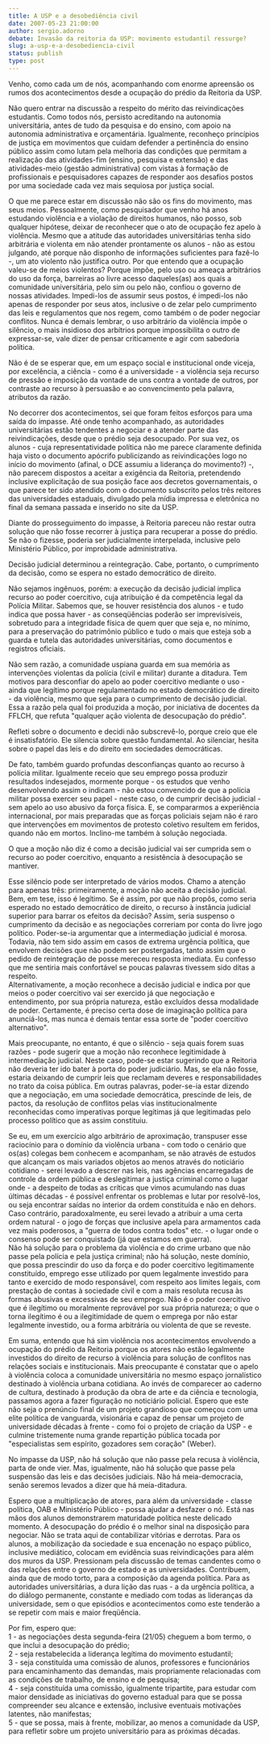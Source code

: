 ```yaml
---
title: A USP e a desobediência civil
date: 2007-05-23 21:00:00
author: sergio.adorno
debate: Invasão da reitoria da USP: movimento estudantil ressurge?
slug: a-usp-e-a-desobediencia-civil
status: publish 
type: post
---
```


Venho, como cada um de nós, acompanhando com enorme apreensão os rumos dos acontecimentos desde a ocupação do prédio da Reitoria da USP. 


Não quero entrar na discussão a respeito do mérito das reivindicações estudantis. Como todos nós, persisto acreditando na autonomia universitária, antes de tudo da pesquisa e do ensino, com apoio na autonomia administrativa e orçamentária. Igualmente, reconheço princípios de justiça em movimentos que cuidam defender a pertinência do ensino público assim como lutam pela melhoria das condições que permitam a realização das atividades-fim (ensino, pesquisa e extensão) e das atividades-meio (gestão administrativa) com vistas à formação de profissionais e pesquisadores capazes de responder aos desafios postos por uma sociedade cada vez mais sequiosa por justiça social. 


O que me parece estar em discussão não são os fins do movimento, mas seus meios. Pessoalmente, como pesquisador que venho há anos estudando violência e a violação de direitos humanos, não posso, sob qualquer hipótese, deixar de reconhecer que o ato de ocupação fez apelo à violência. Mesmo que a atitude das autoridades universitárias tenha sido arbitrária e violenta em não atender prontamente os alunos - não as estou julgando, até porque não disponho de informações suficientes para fazê-lo -, um ato violento não justifica outro. Por que entendo que a ocupação valeu-se de meios violentos? Porque impõe, pelo uso ou ameaça arbitrários do uso da força, barreiras ao livre acesso daqueles(as) aos quais a comunidade universitária, pelo sim ou pelo não, confiou o governo de nossas atividades. Impedi-los de assumir seus postos, é impedi-los não apenas de responder por seus atos, inclusive o de zelar pelo cumprimento das leis e regulamentos que nos regem, como também o de poder negociar conflitos. Nunca é demais lembrar, o uso arbitrário da violência impõe o silêncio, o mais insidioso dos arbítrios porque impossibilita o outro de expressar-se, vale dizer de pensar criticamente e agir com sabedoria política. 


Não é de se esperar que, em um espaço social e institucional onde viceja, por excelência, a ciência - como é a universidade - a violência seja recurso de pressão e imposição da vontade de uns contra a vontade de outros, por contraste ao recurso à persuasão e ao convencimento pela palavra, atributos da razão. 


No decorrer dos acontecimentos, sei que foram feitos esforços para uma saída do impasse. Até onde tenho acompanhado, as autoridades universitárias estão tendentes a negociar e a atender parte das reivindicações, desde que o prédio seja desocupado. Por sua vez, os alunos - cuja representatividade política não me parece claramente definida haja visto o documento apócrifo publicizando as reivindicações logo no início do movimento (afinal, o DCE assumiu a liderança do movimento?) -, não parecem dispostos a aceitar a exigência da Reitoria, pretendendo inclusive explicitação de sua posição face aos decretos governamentais, o que parece ter sido atendido com o documento subscrito pelos três reitores das universidades estaduais, divulgado pela mídia impressa e eletrônica no final da semana passada e inserido no site da USP.


Diante do prosseguimento do impasse, à Reitoria pareceu não restar outra solução que não fosse recorrer à justiça para recuperar a posse do prédio. Se não o fizesse, poderia ser judicialmente interpelada, inclusive pelo Ministério Público, por improbidade administrativa. 


Decisão judicial determinou a reintegração. Cabe, portanto, o cumprimento da decisão, como se espera no estado democrático de direito. 


Não sejamos ingênuos, porém: a execução da decisão judicial implica recurso ao poder coercitivo, cuja atribuição é da competência legal da Polícia Militar. Sabemos que, se houver resistência dos alunos - e tudo indica que possa haver - as conseqüências poderão ser imprevisíveis, sobretudo para a integridade física de quem quer que seja e, no mínimo, para a preservação do patrimônio público e tudo o mais que esteja sob a guarda e tutela das autoridades universitárias, como documentos e registros oficiais. 


Não sem razão, a comunidade uspiana guarda em sua memória as intervenções violentas da polícia (civil e militar) durante a ditadura. Tem motivos para desconfiar do apelo ao poder coercitivo mediante o uso - ainda que legítimo porque regulamentado no estado democrático de direito - da violência, mesmo que seja para o cumprimento de decisão judicial. Essa a razão pela qual foi produzida a moção, por iniciativa de docentes da FFLCH, que refuta "qualquer ação violenta de desocupação do prédio". 


Refleti sobre o documento e decidi não subscrevê-lo, porque creio que ele é insatisfatório. Ele silencia sobre questão fundamental. Ao silenciar, hesita sobre o papel das leis e do direito em sociedades democráticas. 


De fato, também guardo profundas desconfianças quanto ao recurso à polícia militar. Igualmente receio que seu emprego possa produzir resultados indesejados, mormente porque - os estudos que venho desenvolvendo assim o indicam - não estou convencido de que a polícia militar possa exercer seu papel - neste caso, o de cumprir decisão judicial - sem apelo ao uso abusivo da força física. E, se compararmos a experiência internacional, por mais preparadas que as forças policiais sejam não é raro que intervenções em movimentos de protesto coletivo resultem em feridos, quando não em mortos. Inclino-me também à solução negociada.


O que a moção não diz é como a decisão judicial vai ser cumprida sem o recurso ao poder coercitivo, enquanto a resistência à desocupação se mantiver. 


Esse silêncio pode ser interpretado de vários modos. Chamo a atenção para apenas três: primeiramente, a moção não aceita a decisão judicial. Bem, em tese, isso é legítimo. Se é assim, por que não propôs, como seria esperado no estado democrático de direito, o recurso à instância judicial superior para barrar os efeitos da decisão? Assim, seria suspenso o cumprimento da decisão e as negociações correriam por conta do livre jogo político. Poder-se-ia argumentar que a intermediação judicial é morosa. Todavia, não tem sido assim em casos de extrema urgência política, que envolvem decisões que não podem ser postergadas, tanto assim que o pedido de reintegração de posse mereceu resposta imediata. Eu confesso que me sentiria mais confortável se poucas palavras tivessem sido ditas a respeito.  
Alternativamente, a moção reconhece a decisão judicial e indica por que meios o poder coercitivo vai ser exercido já que negociação e entendimento, por sua própria natureza, estão excluídos dessa modalidade de poder. Certamente, é preciso certa dose de imaginação política para anunciá-los, mas nunca é demais tentar essa sorte de "poder coercitivo alternativo". 


Mais preocupante, no entanto, é que o silêncio - seja quais forem suas razões - pode sugerir que a moção não reconhece legitimidade à intermediação judicial. Neste caso, pode-se estar sugerindo que a Reitoria não deveria ter ido bater à porta do poder judiciário. Mas, se ela não fosse, estaria deixando de cumprir leis que reclamam deveres e responsabilidades no trato da coisa pública. Em outras palavras, poder-se-ia estar dizendo que a negociação, em uma sociedade democrática, prescinde de leis, de pactos, da resolução de conflitos pelas vias institucionalmente reconhecidas como imperativas porque legítimas já que legitimadas pelo processo político que as assim constituiu. 


Se eu, em um exercício algo arbitrário de aproximação, transpuser esse raciocínio para o domínio da violência urbana - com todo o cenário que os(as) colegas bem conhecem e acompanham, se não através de estudos que alcançam os mais variados objetos ao menos através do noticiário cotidiano - serei levado a descrer nas leis, nas agências encarregadas de controle da ordem pública e deslegitimar a justiça criminal como o lugar onde - a despeito de todas as críticas que vimos acumulando nas duas últimas décadas - é possível enfrentar os problemas e lutar por resolvê-los, ou seja encontrar saídas no interior da ordem constituída e não en dehors. Caso contrário, paradoxalmente, eu serei levado a atribuir a uma certa ordem natural - o jogo de forças que inclusive apela para armamentos cada vez mais poderosos, a "guerra de todos contra todos" etc. - o lugar onde o consenso pode ser conquistado (já que estamos em guerra).   
Não há solução para o problema da violência e do crime urbano que não passe pela polícia e pela justiça criminal; não há solução, neste domínio, que possa prescindir do uso da força e do poder coercitivo legitimamente constituído, emprego esse utilizado por quem legalmente investido para tanto e exercido de modo responsável, com respeito aos limites legais, com prestação de contas à sociedade civil e com a mais resoluta recusa às formas abusivas e excessivas de seu emprego. Não é o poder coercitivo que é ilegítimo ou moralmente reprovável por sua própria natureza; o que o torna ilegítimo é ou a ilegitimidade de quem o emprega por não estar legalmente investido, ou a forma arbitrária ou violenta de que se reveste. 


Em suma, entendo que há sim violência nos acontecimentos envolvendo a ocupação do prédio da Reitoria porque os atores não estão legalmente investidos do direito de recurso à violência para solução de conflitos nas relações sociais e institucionais. Mais preocupante é constatar que o apelo à violência coloca a comunidade universitária no mesmo espaço jornalístico destinado à violência urbana cotidiana. Ao invés de comparecer ao caderno de cultura, destinado à produção da obra de arte e da ciência e tecnologia, passamos agora a fazer figuração no noticiário policial. Espero que este não seja o prenúncio final de um projeto grandioso que começou com uma elite política de vanguarda, visionária e capaz de pensar um projeto de universidade décadas à frente - como foi o projeto de criação da USP - e culmine tristemente numa grande repartição pública tocada por "especialistas sem espírito, gozadores sem coração" (Weber). 


No impasse da USP, não há solução que não passe pela recusa à violência, parta de onde vier. Mas, igualmente, não há solução que passe pela suspensão das leis e das decisões judiciais. Não há meia-democracia, senão seremos levados a dizer que há meia-ditadura. 


Espero que a multiplicação de atores, para além da universidade - classe política, OAB e Ministério Público - possa ajudar a desfazer o nó. Está nas mãos dos alunos demonstrarem maturidade política neste delicado momento. A desocupação do prédio é o melhor sinal na disposição para negociar. Não se trata aqui de contabilizar vitórias e derrotas. Para os alunos, a mobilização da sociedade e sua encenação no espaço público, inclusive mediático, colocam em evidência suas reivindicações para além dos muros da USP. Pressionam pela discussão de temas candentes como o das relações entre o governo de estado e as universidades. Contribuem, ainda que de modo torto, para a composição da agenda política. Para as autoridades universitárias, a dura lição das ruas - a da urgência política, a do diálogo permanente, constante e mediado com todas as lideranças da universidade, sem o que episódios e acontecimentos como este tenderão a se repetir com mais e maior freqüência.


Por fim, espero que:  
1 - as negociações desta segunda-feira (21/05) cheguem a bom termo, o que inclui a desocupação do prédio;  
2 - seja restabelecida a liderança legítima do movimento estudantil;  
3 - seja constituída uma comissão de alunos, professores e funcionários para encaminhamento das demandas, mais propriamente relacionadas com as condições de trabalho, de ensino e de pesquisa;  
4 - seja constituída uma comissão, igualmente tripartite, para estudar com maior densidade as iniciativas do governo estadual para que se possa compreender seu alcance e extensão, inclusive eventuais motivações latentes, não manifestas;  
5 - que se possa, mais à frente, mobilizar, ao menos a comunidade da USP, para refletir sobre um projeto universitário para as próximas décadas.


